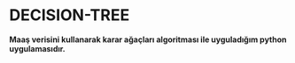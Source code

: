 # DECISION-TREE
**Maaş verisini kullanarak karar ağaçları algoritması ile uyguladığım python uygulamasıdır.**
